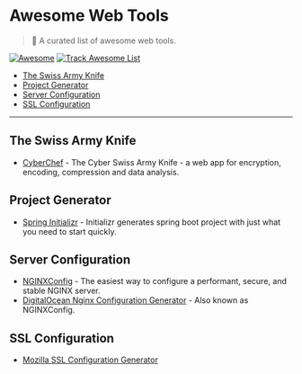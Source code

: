 # Awesome Web Tools

> 🎉 A curated list of awesome web tools.

[![Awesome](https://raw.githubusercontent.com/sindresorhus/awesome/main/media/badge.svg)](https://github.com/sindresorhus/awesome) 
[![Track Awesome List](https://www.trackawesomelist.com/badge.svg)](https://www.trackawesomelist.com)

- [The Swiss Army Knife](#the-swiss-army-knife)
- [Project Generator](#project-generator)
- [Server Configuration](#server-configuration)
- [SSL Configuration](#ssl-configuration)

---

## The Swiss Army Knife

- [CyberChef](https://gchq.github.io/CyberChef) - The Cyber Swiss Army Knife - a web app for encryption, encoding, compression and data analysis.

## Project Generator

- [Spring Initializr](https://start.spring.io/) - Initializr generates spring boot project with just what you need to start quickly.

## Server Configuration

- [NGINXConfig](https://nginxconfig.io/) - The easiest way to configure a performant, secure, and stable NGINX server.
- [DigitalOcean Nginx Configuration Generator](https://www.digitalocean.com/community/tools/nginx) - Also known as NGINXConfig.

## SSL Configuration

- [Mozilla SSL Configuration Generator](https://ssl-config.mozilla.org/)
